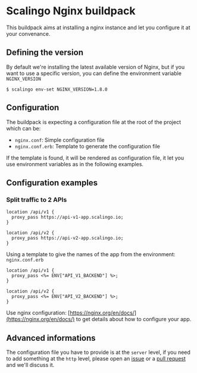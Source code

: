 Scalingo Nginx buildpack
========================

This buildpack aims at installing a nginx instance and let you configure it at
your convenance.

## Defining the version

By default we're installing the latest available version of Nginx, but if you
want to use a specific version, you can define the environment variable `NGINX_VERSION`

```console
$ scalingo env-set NGINX_VERSION=1.8.0
```

## Configuration

The buildpack is expecting a configuration file at the root of the project
which can be:

* `nginx.conf`: Simple configuration file
* `nginx.conf.erb`: Template to generate the configuration file

If the template is found, it will be rendered as configuration file, it let you use environment
variables as in the following examples.

## Configuration examples

### Split traffic to 2 APIs

```
location /api/v1 {
  proxy_pass https://api-v1-app.scalingo.io;
}

location /api/v2 {
  proxy_pass https://api-v2-app.scalingo.io;
}
```

Using a template to give the names of the app from the environment: `nginx.conf.erb`

```
location /api/v1 {
  proxy_pass <%= ENV["API_V1_BACKEND"] %>;
}

location /api/v2 {
  proxy_pass <%= ENV["API_V2_BACKEND"] %>;
}
```

Use nginx configuration:
[https://nginx.org/en/docs/](https://nginx.org/en/docs/) to get details about
how to configure your app.

## Advanced informations

The configuration file you have to provide is at the `server` level, if you need
to add something at the `http` level, please open an [issue](https://github.com/Scalingo/nginx-buildpack/issues/new)
or a [pull request](https://github.com/Scalingo/nginx-buildpack/pulls/new) and we'll discuss it.

